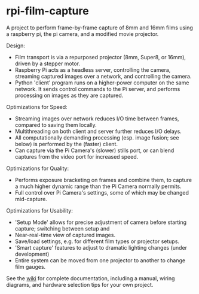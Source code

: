 # rpi-film-capture
A project to perform frame-by-frame capture of 8mm and 16mm films using a raspberry pi, the pi camera, and a modified movie projector.

Design:
* Film transport is via a repurposed projector (8mm, Super8, or 16mm), driven by a stepper motor. 
* Raspberry Pi acts as a headless server, controlling the camera, streaming captured images over a network, and controlling the camera.
* Python 'client' program runs on a higher-power computer on the same network. It sends control commands to the Pi server, and performs processing on images as they are captured.

Optimizations for Speed:
* Streaming images over network reduces I/O time between frames, compared to saving them locally.
* Multithreading on both client and server further reduces I/O delays.
* All computationally demanding processing (esp. image fusion; see below) is performed by the (faster) client.
* Can capture via the Pi Camera's (slower) stills port, or can blend captures from the video port for increased speed.

Optimizations for Quality:
* Performs exposure bracketing on frames and combine them, to capture a much higher dynamic range than the Pi Camera normally permits.
* Full control over Pi Camera's settings, some of which may be changed mid-capture.

Optimizations for Usability:
* 'Setup Mode' allows for precise adjustment of camera before starting capture; switching between setup and 
* Near-real-time view of captured images.
* Save/load settings, e.g. for different film types or projector setups.
* 'Smart capture' features to adjust to dramatic lighting changes (under development)
* Entire system can be moved from one projector to another to change film gauges.

See the [wiki](https://github.com/jphfilm/rpi-film-capture/wiki) for complete documentation, including a manual, wiring diagrams, and hardware selection tips for your own project.
